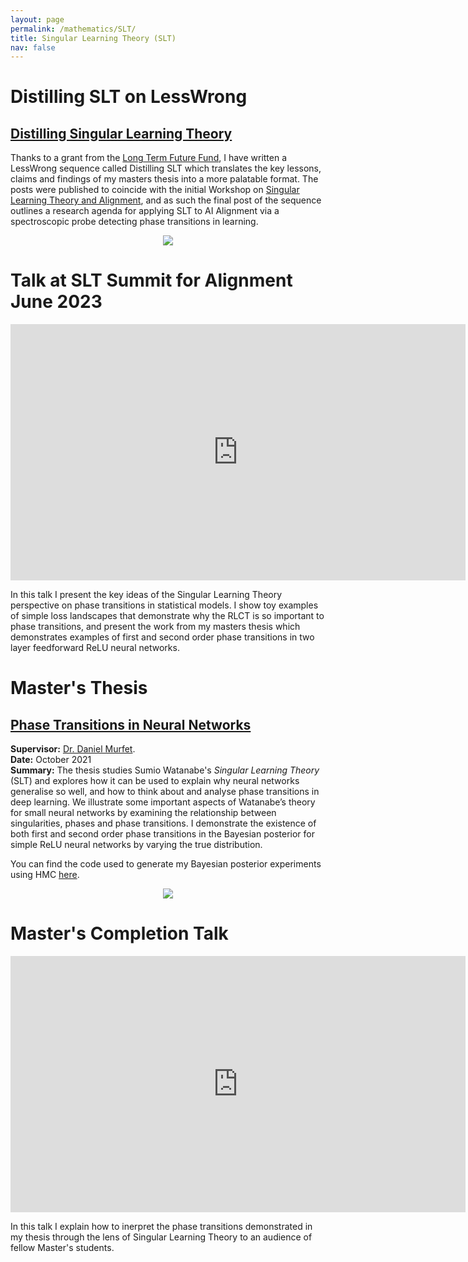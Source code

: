 ```yaml
---
layout: page
permalink: /mathematics/SLT/
title: Singular Learning Theory (SLT)
nav: false
---
```


# Distilling SLT on LessWrong
## [Distilling Singular Learning Theory](https://www.lesswrong.com/s/czrXjvCLsqGepybHC)

Thanks to a grant from the [Long Term Future Fund](https://funds.effectivealtruism.org/funds/far-future), I have written a LessWrong sequence called Distilling SLT which translates the key lessons, claims and findings of my masters thesis into a more palatable format. The posts were published to coincide with the initial Workshop on [Singular Learning Theory and Alignment](https://singularlearningtheory.com/), and as such the final post of the sequence outlines a research agenda for applying SLT to AI Alignment via a spectroscopic probe detecting phase transitions in learning. 

<p align="center">
<img src="{{site.baseurl}}/DSLT_imgs/2_animate_K_non_true_param_C=0.1_v2_compress.gif" style="max-width:60%;">
</p>

# Talk at SLT Summit for Alignment June 2023

<iframe width="728" height="410" src="https://www.youtube.com/embed/yxv8aDPHI9A" title="YouTube video player" frameborder="0" allow="accelerometer; autoplay; clipboard-write; encrypted-media; gyroscope; picture-in-picture; web-share" allowfullscreen></iframe>

In this talk I present the key ideas of the Singular Learning Theory perspective on phase transitions in statistical models. I show toy examples of simple loss landscapes that demonstrate why the RLCT is so important to phase transitions, and present the work from my masters thesis which demonstrates examples of first and second order phase transitions in two layer feedforward ReLU neural networks. 

# Master's Thesis 

## [Phase Transitions in Neural Networks](http://therisingsea.org/notes/MSc-Carroll.pdf) 
**Supervisor:** [Dr. Daniel Murfet](http://therisingsea.org). <br>
**Date:** October 2021 <br>
**Summary:** The thesis studies Sumio Watanabe's _Singular Learning Theory_ (SLT) and explores how it can be used to explain why neural networks generalise so well, and how to think about and analyse phase transitions in deep learning. We illustrate some important aspects of Watanabe’s theory for small neural networks by examining the relationship between singularities, phases and phase transitions. I demonstrate the existence of both first and second order phase transitions in the Bayesian posterior for simple ReLU neural networks by varying the true distribution.

You can find the code used to generate my Bayesian posterior experiments using HMC [here](https://github.com/lemmykc/phase-transitions-neural-networks).

<p align="center">
<img src="{{site.baseurl}}/DSLT_imgs/4_PT1_combined_animate.gif" style="max-width:60%;">
</p>


# Master's Completion Talk 
<iframe width="728" height="410" src="https://www.youtube.com/embed/S-SxM2-7tiY" title="YouTube video player" frameborder="0" allow="accelerometer; autoplay; clipboard-write; encrypted-media; gyroscope; picture-in-picture; web-share" allowfullscreen></iframe>

In this talk I explain how to inerpret the phase transitions demonstrated in my thesis through the lens of Singular Learning Theory to an audience of fellow Master's students. 

